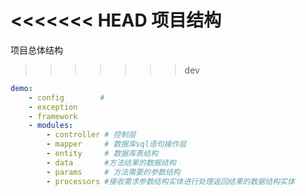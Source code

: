 <<<<<<< HEAD
项目结构
=======
项目总体结构

>>>>>>> dev
```yaml
demo:
	- config		#
	- exception
	- framework
	- modules:
		- controller # 控制层
		- mapper	 # 数据库sql语句操作层
		- entity	 # 数据库表结构
		- data		 #方法结果的数据结构
		- params	 # 方法需要的参数结构
		- processors #接收需求参数结构实体进行处理返回结果的数据结构实体
		
```


